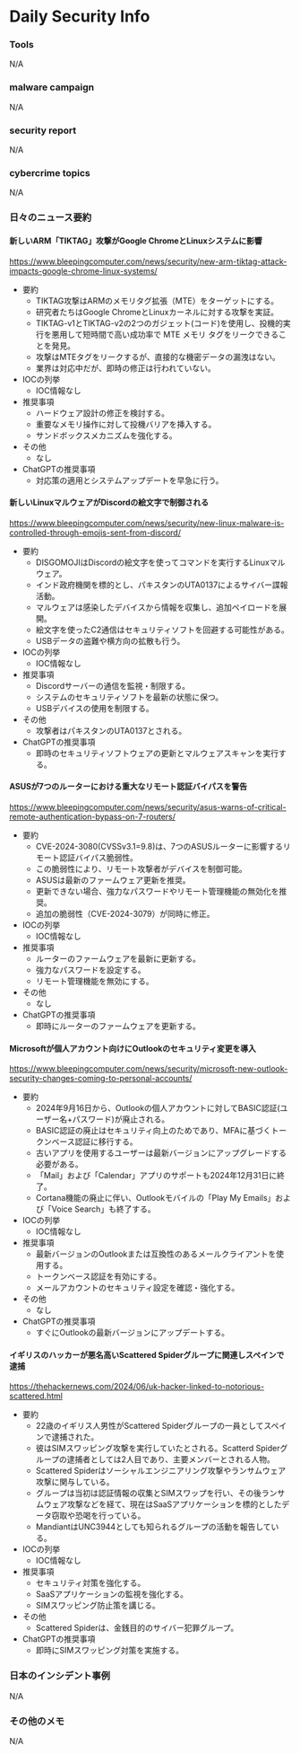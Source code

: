 # Daily Security Info

### Tools
N/A

### malware campaign
N/A

### security report
N/A

### cybercrime topics
N/A

### 日々のニュース要約

#### 新しいARM「TIKTAG」攻撃がGoogle ChromeとLinuxシステムに影響
https://www.bleepingcomputer.com/news/security/new-arm-tiktag-attack-impacts-google-chrome-linux-systems/

- 要約
    - TIKTAG攻撃はARMのメモリタグ拡張（MTE）をターゲットにする。
    - 研究者たちはGoogle ChromeとLinuxカーネルに対する攻撃を実証。
    - TIKTAG-v1とTIKTAG-v2の2つのガジェット(コード)を使用し、投機的実行を悪用して短時間で高い成功率で MTE メモリ タグをリークできることを発見。
    - 攻撃はMTEタグをリークするが、直接的な機密データの漏洩はない。
    - 業界は対応中だが、即時の修正は行われていない。
- IOCの列挙
    - IOC情報なし
- 推奨事項
    - ハードウェア設計の修正を検討する。
    - 重要なメモリ操作に対して投機バリアを挿入する。
    - サンドボックスメカニズムを強化する。
- その他
    - なし
- ChatGPTの推奨事項
    - 対応策の適用とシステムアップデートを早急に行う。

#### 新しいLinuxマルウェアがDiscordの絵文字で制御される
https://www.bleepingcomputer.com/news/security/new-linux-malware-is-controlled-through-emojis-sent-from-discord/

- 要約
    - DISGOMOJIはDiscordの絵文字を使ってコマンドを実行するLinuxマルウェア。
    - インド政府機関を標的とし、パキスタンのUTA0137によるサイバー諜報活動。
    - マルウェアは感染したデバイスから情報を収集し、追加ペイロードを展開。
    - 絵文字を使ったC2通信はセキュリティソフトを回避する可能性がある。
    - USBデータの盗難や横方向の拡散も行う。
- IOCの列挙
    - IOC情報なし
- 推奨事項
    - Discordサーバーの通信を監視・制限する。
    - システムのセキュリティソフトを最新の状態に保つ。
    - USBデバイスの使用を制限する。
- その他
    - 攻撃者はパキスタンのUTA0137とされる。
- ChatGPTの推奨事項
    - 即時のセキュリティソフトウェアの更新とマルウェアスキャンを実行する。

#### ASUSが7つのルーターにおける重大なリモート認証バイパスを警告
https://www.bleepingcomputer.com/news/security/asus-warns-of-critical-remote-authentication-bypass-on-7-routers/

- 要約
    - CVE-2024-3080(CVSSv3.1=9.8)は、7つのASUSルーターに影響するリモート認証バイパス脆弱性。
    - この脆弱性により、リモート攻撃者がデバイスを制御可能。
    - ASUSは最新のファームウェア更新を推奨。
    - 更新できない場合、強力なパスワードやリモート管理機能の無効化を推奨。
    - 追加の脆弱性（CVE-2024-3079）が同時に修正。
- IOCの列挙
    - IOC情報なし
- 推奨事項
    - ルーターのファームウェアを最新に更新する。
    - 強力なパスワードを設定する。
    - リモート管理機能を無効にする。
- その他
    - なし
- ChatGPTの推奨事項
    - 即時にルーターのファームウェアを更新する。

#### Microsoftが個人アカウント向けにOutlookのセキュリティ変更を導入
https://www.bleepingcomputer.com/news/security/microsoft-new-outlook-security-changes-coming-to-personal-accounts/

- 要約
    - 2024年9月16日から、Outlookの個人アカウントに対してBASIC認証(ユーザー名+パスワード)が廃止される。
    - BASIC認証の廃止はセキュリティ向上のためであり、MFAに基づくトークンベース認証に移行する。
    - 古いアプリを使用するユーザーは最新バージョンにアップグレードする必要がある。
    - 「Mail」および「Calendar」アプリのサポートも2024年12月31日に終了。
    - Cortana機能の廃止に伴い、Outlookモバイルの「Play My Emails」および「Voice Search」も終了する。
- IOCの列挙
    - IOC情報なし
- 推奨事項
    - 最新バージョンのOutlookまたは互換性のあるメールクライアントを使用する。
    - トークンベース認証を有効にする。
    - メールアカウントのセキュリティ設定を確認・強化する。
- その他
    - なし
- ChatGPTの推奨事項
    - すぐにOutlookの最新バージョンにアップデートする。

#### イギリスのハッカーが悪名高いScattered Spiderグループに関連しスペインで逮捕
https://thehackernews.com/2024/06/uk-hacker-linked-to-notorious-scattered.html

- 要約
    - 22歳のイギリス人男性がScattered Spiderグループの一員としてスペインで逮捕された。
    - 彼はSIMスワッピング攻撃を実行していたとされる。Scatterd Spiderグループの逮捕者としては2人目であり、主要メンバーとされる人物。
    - Scattered Spiderはソーシャルエンジニアリング攻撃やランサムウェア攻撃に関与している。
    - グループは当初は認証情報の収集とSIMスワップを行い、その後ランサムウェア攻撃などを経て、現在はSaaSアプリケーションを標的としたデータ窃取や恐喝を行っている。
    - MandiantはUNC3944としても知られるグループの活動を報告している。
- IOCの列挙
    - IOC情報なし
- 推奨事項
    - セキュリティ対策を強化する。
    - SaaSアプリケーションの監視を強化する。
    - SIMスワッピング防止策を講じる。
- その他
    - Scattered Spiderは、金銭目的のサイバー犯罪グループ。
- ChatGPTの推奨事項
    - 即時にSIMスワッピング対策を実施する。

### 日本のインシデント事例
N/A

### その他のメモ
N/A